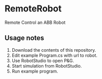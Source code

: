 # RemoteRobot
Remote Control an ABB Robot

## Usage notes
1. Download the contents of this repository.
2. Edit example Program.cs with url to robot.
3. Use RobotStudio to open P&G.
4. Start simulation from RobotStudio.
5. Run example program.

